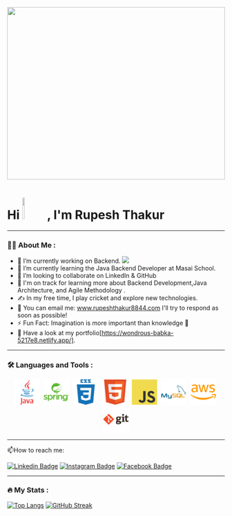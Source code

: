 <div align="center">
  <img src="https://media.giphy.com/media/dWesBcTLavkZuG35MI/giphy.gif" width="100%" height="400" />
</div>
<h1>
  Hi
  <img src="https://media.giphy.com/media/hvRJCLFzcasrR4ia7z/giphy.gif" width="10%" height="50"/>
   , I'm Rupesh Thakur
</h1>

---

### :woman_technologist: About Me :

- :telescope: I’m currently working on Backend. <img src="https://media.giphy.com/media/WUlplcMpOCEmTGBtBW/giphy.gif" width="30">
- 🌱 I’m currently learning the Java Backend Developer at Masai School.
- 👯 I’m looking to collaborate on LinkedIn & GitHub
- :seedling:  I'm on track for learning more about Backend Development,Java Architecture, and Agile Methodology .
- ✍️  In my free time, I play cricket and explore new technologies.
- 💬 You can email me: www.rupeshthakur8844.com I'll try to respond as soon as possible!
- ⚡ Fun Fact: Imagination is more important than knowledge 📖
- 💬 Have a look at my portfolio[https://wondrous-babka-5217e8.netlify.app/].

---

### :hammer_and_wrench: Languages and Tools :
<div align="center">
  <img src="https://github.com/devicons/devicon/blob/master/icons/java/java-original-wordmark.svg" title="Java" alt="Java" width="60" height="60"/>&nbsp;
  <img src="https://github.com/devicons/devicon/blob/master/icons/spring/spring-original-wordmark.svg" title="Spring" alt="Spring" width="60" height="60"/>&nbsp;
  <img src="https://github.com/devicons/devicon/blob/master/icons/css3/css3-plain-wordmark.svg"  title="CSS3" alt="CSS" width="60" height="60"/>&nbsp;
  <img src="https://github.com/devicons/devicon/blob/master/icons/html5/html5-original.svg" title="HTML5" alt="HTML" width="60" height="60"/>&nbsp;
  <img src="https://github.com/devicons/devicon/blob/master/icons/javascript/javascript-original.svg" title="JavaScript" alt="JavaScript" width="60" height="60"/>&nbsp;
  <img src="https://github.com/devicons/devicon/blob/master/icons/mysql/mysql-original-wordmark.svg" title="MySQL"  alt="MySQL" width="60" height="60"/>&nbsp;
  <img src="https://github.com/devicons/devicon/blob/master/icons/amazonwebservices/amazonwebservices-plain-wordmark.svg" title="AWS" alt="AWS" width="60" height="60"/>&nbsp;
  <img src="https://github.com/devicons/devicon/blob/master/icons/git/git-original-wordmark.svg" title="Git" **alt="Git" width="60" height="60"/>
</div>

---
:mailbox:How to reach me:

[![Linkedin Badge](https://img.shields.io/badge/-LINKEDIN-blue?style=flat&logo=Linkedin&logoColor=white)](https://www.linkedin.com/in/rupeshthakur8844/)
[![Instagram Badge](https://img.shields.io/badge/-INSTAGRAM-black?style=flat&logo=Instagram&logoColor=whilte)](https://www.instagram.com/rupeshthakur01/)
[![Facebook Badge](https://img.shields.io/badge/-FACEBOOK-white?style=flat&logo=facebook&logoColor=whilte)](https://www.facebook.com/rupesh.thakur.127201/)

---

### :fire: My Stats :
[![Top Langs](https://github-readme-stats.vercel.app/api/top-langs/?username=Rupesh8844&layout=compact&theme=vision-friendly-dark)](https://github.com/anuraghazra/github-readme-stats)                                                                                                                  [![GitHub Streak](http://github-readme-streak-stats.herokuapp.com?user=Rupesh8844&theme=dark&background=000000)](https://git.io/streak-stats)
